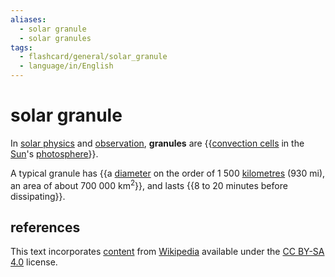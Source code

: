 ```yaml
---
aliases:
  - solar granule
  - solar granules
tags:
  - flashcard/general/solar_granule
  - language/in/English
---
```


# solar granule

In [solar physics](solar%20physics.md) and [observation](solar%20observation.md), __granules__ are {{[convection cells](convection%20cell.md) in the [Sun](Sun.md)'s [photosphere](photosphere.md)}}. <!--SR:!2024-08-13,17,290-->

A typical granule has {{a [diameter](diameter.md) on the order of 1&nbsp;500&nbsp;[kilometres](kilometre.md) (930&nbsp;mi), an area of about 700&nbsp;000&nbsp;km<sup>2</sup>}}, and lasts {{8 to 20 minutes before dissipating}}. <!--SR:!2024-09-18,39,290!2024-08-26,14,250-->

## references

This text incorporates [content](https://en.wikipedia.org/wiki/solar_granule) from [Wikipedia](Wikipedia.md) available under the [CC BY-SA 4.0](https://creativecommons.org/licenses/by-sa/4.0/) license.
